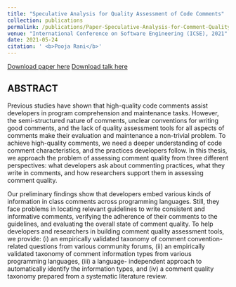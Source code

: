 ```yaml
---
title: "Speculative Analysis for Quality Assessment of Code Comments"
collection: publications
permalink: /publications/Paper-Speculative-Analysis-for-Comment-Quality-Assessment
venue: "International Conference on Software Engineering (ICSE), 2021"
date: 2021-05-24
citation: ' <b>Pooja Rani</b>'
---
```


[Download paper here](https://poojaruhal.github.io/files/Paper-Speculative-Analysis-for-Comment-Quality-Assessment.pdf)
[Download talk here](https://poojaruhal.github.io/files/Slides-Speculative-Analysis-for-Comment-Quality-Assessment.pdf)

## ABSTRACT
Previous studies have shown that high-quality code comments assist developers in program comprehension and maintenance tasks.
However, the semi-structured nature of comments, unclear conventions for writing good comments, and the lack of quality assessment tools for all aspects of comments make their evaluation and maintenance a non-trivial problem. 
To achieve high-quality comments, we need a deeper understanding of code comment characteristics, and the practices developers follow. 
In this thesis, we approach the problem of assessing comment quality from three different perspectives: what developers ask about commenting practices, what they write in comments, and how researchers support them in assessing comment quality.

Our preliminary findings show that developers embed various kinds of information in class comments across programming languages. 
Still, they face problems in locating relevant guidelines to write consistent and informative comments, verifying the adherence of their comments to the guidelines, and evaluating the overall state of comment quality. 
To help developers and researchers in building comment quality assessment tools, we provide: 
(i) an empirically validated taxonomy of comment convention-related questions from various community forums, 
(ii) an empirically validated taxonomy of comment information types from various programming languages, 
(iii) a language- independent approach to automatically identify the information types, and 
(iv) a comment quality taxonomy prepared from a systematic literature review.